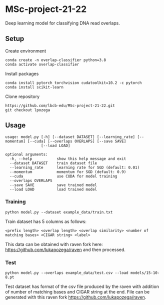 # MSc-project-21-22

Deep learning model for classifying DNA read overlaps.

## Setup

Create environment
```
conda create -n overlap-classifier python=3.8
conda activate overlap-classifier
```

Install packages
```
conda install pytorch torchvision cudatoolkit=10.2 -c pytorch 
conda install scikit-learn
```

Clone repository

```
https://github.com/lbcb-edu/MSc-project-21-22.git
git checkout lpozega
```

## Usage
```
usage: model.py [-h] [--dataset DATASET] [--learning_rate] [--momentum] [--cuda] [--overlaps OVERLAPS] [--save SAVE]
                [--load LOAD]

optional arguments:
  -h, --help           show this help message and exit
  --dataset DATASET    train dataset file
  --learning_rate      learning rate for SGD (default: 0.01)
  --momentum           momentum for SGD (default: 0.9)
  --cuda               use CUDA for model training
  --overlaps OVERLAPS
  --save SAVE          save trained model
  --load LOAD          load trained model
```

### Training

```
python model.py --dataset example_data/train.txt
```

Train dataset has 5 columns as follows:
```
<prefix length> <overlap length> <overlap similarity> <number of matching bases> <CIGAR string> <label>
```

This data can be obtained with raven fork here: https://github.com/lukapozega/raven and then processed.

### Test
```
python model.py --overlaps example_data/test.csv --load models/15-10-8.pt
```
Test dataset has format of the csv file produced by the raven with addition of number of matching bases and CIGAR string at the end. File can be generated with this raven fork https://github.com/lukapozega/raven.